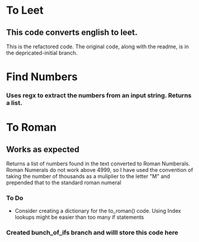 
# To Leet
## This code converts english to leet.
This is the refactored code. The original code, along with the readme, is in the depricated-initial branch.

# Find Numbers
### Uses regx to extract the numbers from an input string. Returns a list.

# To Roman
## Works as expected
Returns a list of numbers found in the text converted to Roman Numberals.  Roman Numerals do not work above 4999, so I have used the convention of taking the number of thousands as a muliplier to the letter "M" and prepended that to the standard roman numeral


### To Do
- Consider creating a dictionary for the to_roman() code. Using Index lookups might be easier than too many if statements

### Created bunch_of_ifs branch and willl store this code here


